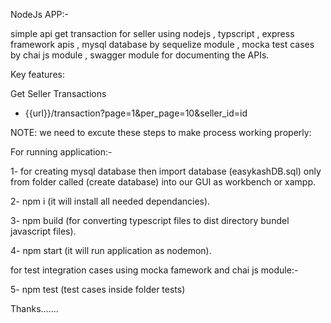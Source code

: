 NodeJs APP:-

simple api get transaction for seller using nodejs , typscript , express framework apis , mysql database by sequelize module , mocka test cases by chai js module , swagger module for documenting the APIs.

Key features:

Get Seller Transactions
- {{url}}/transaction?page=1&per_page=10&seller_id=id

NOTE: we need to excute these steps to make process working properly:

For running application:-

1- for creating mysql database then import database (easykashDB.sql) only from folder called (create database) into our GUI as workbench or xampp.

2- npm i (it will install all needed dependancies).

3- npm build (for converting typescript files to dist directory bundel javascript files).

4- npm start (it will run application as nodemon).

for test integration cases using mocka famework and chai js module:-

5- npm test (test cases inside folder tests)

Thanks.......

